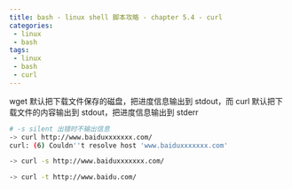 ```yaml
---
title: bash - linux shell 脚本攻略 - chapter 5.4 - curl
categories: 
 - linux
 - bash
tags: 
 - linux
 - bash
 - curl
---
```


wget 默认把下载文件保存的磁盘，把进度信息输出到 stdout，而 curl 默认把下载文件的内容输出到 stdout，把进度信息输出到 stderr

<!--more-->

```bash
# -s silent 出错时不输出信息
-> curl http://www.baiduxxxxxxx.com/
curl: (6) Couldn''t resolve host 'www.baiduxxxxxxx.com'

-> curl -s http://www.baiduxxxxxxx.com/

-> curl -t http://www.baidu.com/
```
